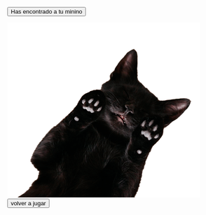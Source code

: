 <html>
<head>
<link rel="stylesheet" href="css/estilo examen.css">
</head>
<body>
  <audio id="ronroneo" >
    <source src="audio/prrr.mp3" type="audio/mpeg">
  </audio>


  <button id="prrr" onclick="feliz()">Has encontrado a tu minino</button>

<img id= "i13" src="img/gato_feliz.png" >
<button id="volver" onclick="inicio()">volver a jugar</button>
          <script>

  document.getElementById("volver").addEventListener("click", inicio);


  function inicio() {
            window.location.href = "Inicio.html";
          }

  document.getElementById("prrr").addEventListener("click", feliz);

  function feliz() {
            var img = document.getElementById("prrr");
            img.style.display = "block";
          }
          var x = document.getElementById("ronroneo");

  function feliz() {
            x.play();
          }

  </script>

</body>
</html>

